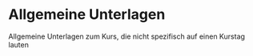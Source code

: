# Allgemeine Unterlagen
Allgemeine Unterlagen zum Kurs, die nicht spezifisch auf einen Kurstag lauten